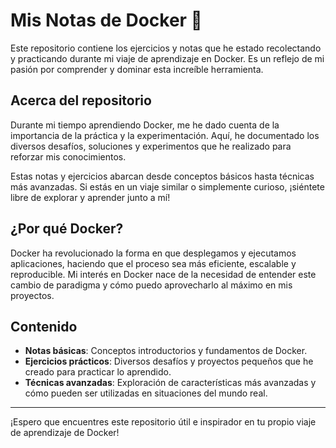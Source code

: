 # Mis Notas de Docker 🐳

Este repositorio contiene los ejercicios y notas que he estado recolectando y practicando durante mi viaje de aprendizaje en Docker. Es un reflejo de mi pasión por comprender y dominar esta increíble herramienta.

## Acerca del repositorio

Durante mi tiempo aprendiendo Docker, me he dado cuenta de la importancia de la práctica y la experimentación. Aquí, he documentado los diversos desafíos, soluciones y experimentos que he realizado para reforzar mis conocimientos.

Estas notas y ejercicios abarcan desde conceptos básicos hasta técnicas más avanzadas. Si estás en un viaje similar o simplemente curioso, ¡siéntete libre de explorar y aprender junto a mí!

## ¿Por qué Docker?

Docker ha revolucionado la forma en que desplegamos y ejecutamos aplicaciones, haciendo que el proceso sea más eficiente, escalable y reproducible. Mi interés en Docker nace de la necesidad de entender este cambio de paradigma y cómo puedo aprovecharlo al máximo en mis proyectos.

## Contenido

- **Notas básicas**: Conceptos introductorios y fundamentos de Docker.
- **Ejercicios prácticos**: Diversos desafíos y proyectos pequeños que he creado para practicar lo aprendido.
- **Técnicas avanzadas**: Exploración de características más avanzadas y cómo pueden ser utilizadas en situaciones del mundo real.

---

¡Espero que encuentres este repositorio útil e inspirador en tu propio viaje de aprendizaje de Docker!
